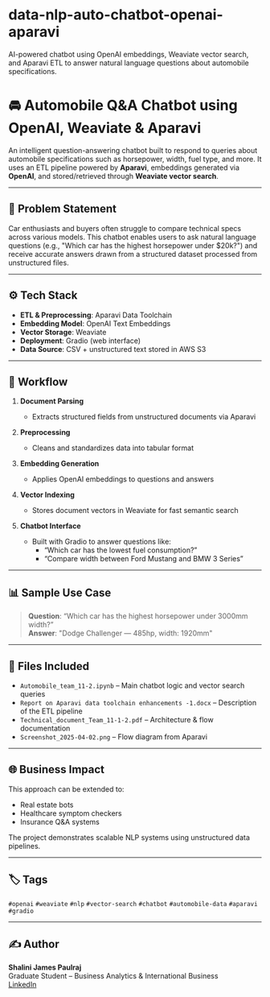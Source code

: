 # data-nlp-auto-chatbot-openai-aparavi
AI-powered chatbot using OpenAI embeddings, Weaviate vector search, and Aparavi ETL to answer natural language questions about automobile specifications.
# 🚘 Automobile Q&A Chatbot using OpenAI, Weaviate & Aparavi

An intelligent question-answering chatbot built to respond to queries about automobile specifications such as horsepower, width, fuel type, and more. It uses an ETL pipeline powered by **Aparavi**, embeddings generated via **OpenAI**, and stored/retrieved through **Weaviate vector search**.

---

## 📌 Problem Statement

Car enthusiasts and buyers often struggle to compare technical specs across various models. This chatbot enables users to ask natural language questions (e.g., "Which car has the highest horsepower under $20k?") and receive accurate answers drawn from a structured dataset processed from unstructured files.

---

## ⚙️ Tech Stack
- **ETL & Preprocessing**: Aparavi Data Toolchain
- **Embedding Model**: OpenAI Text Embeddings
- **Vector Storage**: Weaviate
- **Deployment**: Gradio (web interface)
- **Data Source**: CSV + unstructured text stored in AWS S3

---

## 🔄 Workflow

1. **Document Parsing**  
   - Extracts structured fields from unstructured documents via Aparavi

2. **Preprocessing**  
   - Cleans and standardizes data into tabular format

3. **Embedding Generation**  
   - Applies OpenAI embeddings to questions and answers

4. **Vector Indexing**  
   - Stores document vectors in Weaviate for fast semantic search

5. **Chatbot Interface**  
   - Built with Gradio to answer questions like:
     - “Which car has the lowest fuel consumption?”
     - “Compare width between Ford Mustang and BMW 3 Series”

---

## 📊 Sample Use Case

> **Question**: “Which car has the highest horsepower under 3000mm width?”  
> **Answer**: "Dodge Challenger — 485hp, width: 1920mm"

---

## 📁 Files Included
- `Automobile_team_11-2.ipynb` – Main chatbot logic and vector search queries
- `Report on Aparavi data toolchain enhancements -1.docx` – Description of the ETL pipeline
- `Technical_document_Team_11-1-2.pdf` – Architecture & flow documentation
- `Screenshot_2025-04-02.png` – Flow diagram from Aparavi

---

## 🌐 Business Impact

This approach can be extended to:
- Real estate bots
- Healthcare symptom checkers
- Insurance Q&A systems

The project demonstrates scalable NLP systems using unstructured data pipelines.

---

## 🏷️ Tags
`#openai` `#weaviate` `#nlp` `#vector-search` `#chatbot` `#automobile-data` `#aparavi` `#gradio`

---

## ✍️ Author
**Shalini James Paulraj**  
Graduate Student – Business Analytics & International Business  
[LinkedIn](https://linkedin.com/in/shalinijamespaulraj)
